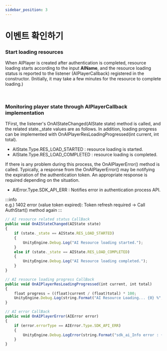 ```yaml
---
sidebar_position: 3
---
```


# 이벤트 확인하기

### Start loading resources 

When AIPlayer is created after authentication is completed, resource loading starts according to the input **AIName**, and the resource loading status is reported to the listener (AIPlayerCallback) registered in the constructor. (Initially, it may take a few minutes for the resource to complete loading.)

<br/>

### Monitoring player state through AIPlayerCallback implementation

TFirst, the listener's OnAIStateChanged(AIState state) method is called, and the related state._state values are as follows. In addition, loading progress can be implemented with OnAIPlayerResLoadingProgressed(int current, int total).

- AIState.Type.RES_LOAD_STARTED : resource loading is started.
- AIState.Type.RES_LOAD_COMPLETED : resource loading is completed.

If there is any problem during this process, the OnAIPlayerError() method is called. Typically, a response from the OnAIPlayerError() may be notifying the expiration of the authentication token. An appropriate response is required depending on the situation.

- AIError.Type.SDK_API_ERR : Notifies error in authentication process API.

:::info  
e.g.) 1402 error (value token expired): Token refresh required -> Call AuthStart() method again
:::

```js
// AI resource related status CallBack
public void OnAIStateChanged(AIState state)
{
    if (state._state == AIState.RES_LOAD_STARTED)
    {
        UnityEngine.Debug.Log("AI Resource loading started.");
    }
    else if (state._state == AIState.RES_LOAD_COMPLETED)
    {
        UnityEngine.Debug.Log("AI Resource loading completed.");
    }
}

// AI resource loading progress CallBack
public void OnAIPlayerResLoadingProgressed(int current, int total)
{
    float progress = ((float)current / (float)total) * 100;
    UnityEngine.Debug.Log(string.Format("AI Resource Loading... {0} %", (int)progress));
}

// AI error CallBack
public void OnAIPlayerError(AIError error)
{
    if (error.errorType == AIError.Type.SDK_API_ERR)
    {
        UnityEngine.Debug.LogError(string.Format("sdk_ai_Info error : {0}", error.GetMessage()));          
    }
}
```
